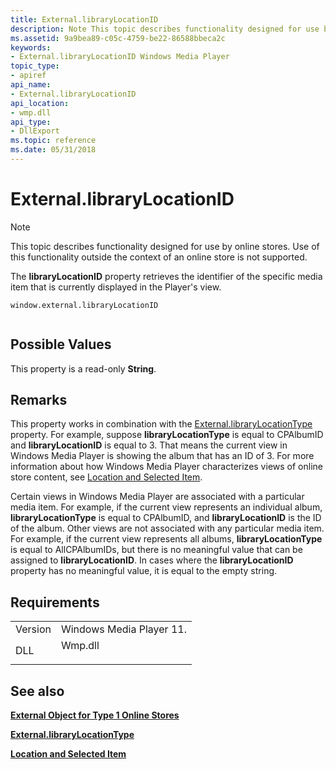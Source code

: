 ```yaml
---
title: External.libraryLocationID
description: Note This topic describes functionality designed for use by online stores.
ms.assetid: 9a9bea89-c05c-4759-be22-86588bbeca2c
keywords:
- External.libraryLocationID Windows Media Player
topic_type:
- apiref
api_name:
- External.libraryLocationID
api_location:
- wmp.dll
api_type:
- DllExport
ms.topic: reference
ms.date: 05/31/2018
---
```


# External.libraryLocationID

> [!Note]  
> This topic describes functionality designed for use by online stores. Use of this functionality outside the context of an online store is not supported.

 

The **libraryLocationID** property retrieves the identifier of the specific media item that is currently displayed in the Player's view.

``` syntax
window.external.libraryLocationID
      
```

## Possible Values

This property is a read-only **String**.

## Remarks

This property works in combination with the [External.libraryLocationType](external-librarylocationtype.md) property. For example, suppose **libraryLocationType** is equal to CPAlbumID and **libraryLocationID** is equal to 3. That means the current view in Windows Media Player is showing the album that has an ID of 3. For more information about how Windows Media Player characterizes views of online store content, see [Location and Selected Item](location-and-selected-item.md).

Certain views in Windows Media Player are associated with a particular media item. For example, if the current view represents an individual album, **libraryLocationType** is equal to CPAlbumID, and **libraryLocationID** is the ID of the album. Other views are not associated with any particular media item. For example, if the current view represents all albums, **libraryLocationType** is equal to AllCPAlbumIDs, but there is no meaningful value that can be assigned to **libraryLocationID**. In cases where the **libraryLocationID** property has no meaningful value, it is equal to the empty string.

## Requirements



|                    |                                                                                    |
|--------------------|------------------------------------------------------------------------------------|
| Version<br/> | Windows Media Player 11.<br/>                                                |
| DLL<br/>     | <dl> <dt>Wmp.dll</dt> </dl> |



## See also

<dl> <dt>

[**External Object for Type 1 Online Stores**](external-object-for-type-1-online-stores.md)
</dt> <dt>

[**External.libraryLocationType**](external-librarylocationtype.md)
</dt> <dt>

[**Location and Selected Item**](location-and-selected-item.md)
</dt> </dl>

 

 





